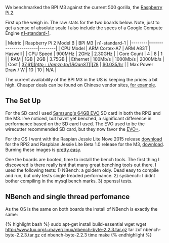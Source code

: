 

We benchmarked the BPI M3 against the current 500 gorilla, the [Raspberry Pi 2](https://www.raspberrypi.org/products/raspberry-pi-2-model-b/). 

First up the weigh in. The raw stats for the two boards below. Note, just to get a sense of absolute scale I also include the specs of a Google Compute Engine [n1-standard-1](https://cloud.google.com/compute/docs/machine-types).

| Metric | Raspberry Pi 2 Model B | BPI M3 | n1-standard-1 |
|--------|-----------------------|--------|
| CPU Model  |  ARM Cortex-A7 | ARM A83T |  Haswell | 
| CPU Speed  |  900MHz | 2GHz | 2.30GHz |
| Core Count |  4  | 8 | 1 |
| RAM        |  1GB | 2GB | 3.75GB |
| Ethernet   | 100Mb/s | 1000Mb/s |  2000Mb/s |
| Cost  | [$37.61](http://amzn.to/1ROanST) | [$78](http://amzn.to/1ROaCNA) | [$0.035/hr](https://cloud.google.com/compute/pricing) | 
| Max Power Draw / W | 10 | 10 |  N/A | 

The current availability of the BPI M3 in the US is keeping the prices a bit high. Cheaper deals can be found on Chinese vendor sites, [for example](http://www.aliexpress.com/store/product/2GB-of-RAM-Octa-Core-BPI-M3-Banana-Pi-M3-Single-board-computer-development-board-with/302756_32532101730.html). 

## The Set Up

For the SD card I used [Samsung's 64GB EVO](http://amzn.to/1n1R38S) SD card in both the RPi2 and the M3. I've noticed, but havnt yet benched, a significant difference in performance based on the SD card I used. The EVO used to be the wirecutter recommended SD card, but they now favor the [EVO+](http://thewirecutter.com/reviews/best-microsd-card/). 

For the OS I went with the Raspian Jessie Lite Nove 2015 release [download](https://www.raspberrypi.org/downloads/raspbian/) for the RPi2 and Raspbian Jessie Lite Beta 1.0 release for the M3, [download](http://www.bananapi.com/index.php/download?layout=edit&id=90). Burning these images is [pretty easy](https://www.raspberrypi.org/documentation/installation/installing-images/).

One the boards are booted, time to install the bench tools. The first thing I discovered is there really isnt that many great benching tools out there. I used the following tests:
     1) NBench: a goldern oldy. Dead easy to compile and run, but only tests single treaded performance. 
     2) sysbench: I didnt bother compiling in the mysql bench marks.
     3) openssl tests. 

## NBench and single thread perfomance 

As the OS is the same on both boards the install of NBench is exactly the same:

{% highlight bash %}
sudo apt-get install build-essential wget
wget http://www.tux.org/~mayer/linux/nbench-byte-2.2.3.tar.gz
tar zxf nbench-byte-2.2.3.tar.gz
cd nbench-byte-2.2.3
time make
{% endhighlight %}


   